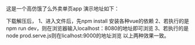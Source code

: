 这是一个高仿饿了么外卖单页app
演示地址如下：

下载解压后，
1、进入文件后，先npm install 安装各种vue的依赖
2、若执行的是npm run dev，则在浏览器输入localhost：8080的地址即可浏览
3、若执行的是node prod.serve.js则在licalhost:9000的地址浏览
以上两种效果一致。
